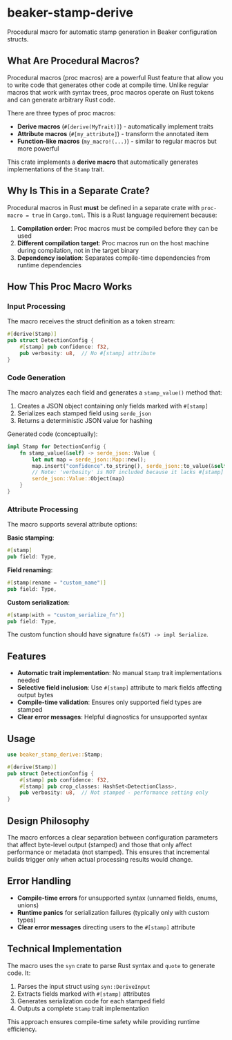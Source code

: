 # beaker-stamp-derive

Procedural macro for automatic stamp generation in Beaker configuration structs.

## What Are Procedural Macros?

Procedural macros (proc macros) are a powerful Rust feature that allow you to write code that generates other code at compile time. Unlike regular macros that work with syntax trees, proc macros operate on Rust tokens and can generate arbitrary Rust code.

There are three types of proc macros:
- **Derive macros** (`#[derive(MyTrait)]`) - automatically implement traits
- **Attribute macros** (`#[my_attribute]`) - transform the annotated item
- **Function-like macros** (`my_macro!(...)`) - similar to regular macros but more powerful

This crate implements a **derive macro** that automatically generates implementations of the `Stamp` trait.

## Why Is This in a Separate Crate?

Procedural macros in Rust **must** be defined in a separate crate with `proc-macro = true` in `Cargo.toml`. This is a Rust language requirement because:

1. **Compilation order**: Proc macros must be compiled before they can be used
2. **Different compilation target**: Proc macros run on the host machine during compilation, not in the target binary
3. **Dependency isolation**: Separates compile-time dependencies from runtime dependencies

## How This Proc Macro Works

### Input Processing
The macro receives the struct definition as a token stream:
```rust
#[derive(Stamp)]
pub struct DetectionConfig {
    #[stamp] pub confidence: f32,
    pub verbosity: u8,  // No #[stamp] attribute
}
```

### Code Generation
The macro analyzes each field and generates a `stamp_value()` method that:
1. Creates a JSON object containing only fields marked with `#[stamp]`
2. Serializes each stamped field using `serde_json`
3. Returns a deterministic JSON value for hashing

Generated code (conceptually):
```rust
impl Stamp for DetectionConfig {
    fn stamp_value(&self) -> serde_json::Value {
        let mut map = serde_json::Map::new();
        map.insert("confidence".to_string(), serde_json::to_value(&self.confidence).unwrap());
        // Note: 'verbosity' is NOT included because it lacks #[stamp]
        serde_json::Value::Object(map)
    }
}
```

### Attribute Processing
The macro supports several attribute options:

**Basic stamping**:
```rust
#[stamp]
pub field: Type,
```

**Field renaming**:
```rust
#[stamp(rename = "custom_name")]
pub field: Type,
```

**Custom serialization**:
```rust
#[stamp(with = "custom_serialize_fn")]
pub field: Type,
```

The custom function should have signature `fn(&T) -> impl Serialize`.

## Features

- **Automatic trait implementation**: No manual `Stamp` trait implementations needed
- **Selective field inclusion**: Use `#[stamp]` attribute to mark fields affecting output bytes
- **Compile-time validation**: Ensures only supported field types are stamped
- **Clear error messages**: Helpful diagnostics for unsupported syntax

## Usage

```rust
use beaker_stamp_derive::Stamp;

#[derive(Stamp)]
pub struct DetectionConfig {
    #[stamp] pub confidence: f32,
    #[stamp] pub crop_classes: HashSet<DetectionClass>,
    pub verbosity: u8,  // Not stamped - performance setting only
}
```

## Design Philosophy

The macro enforces a clear separation between configuration parameters that affect byte-level output (stamped) and those that only affect performance or metadata (not stamped). This ensures that incremental builds trigger only when actual processing results would change.

## Error Handling

- **Compile-time errors** for unsupported syntax (unnamed fields, enums, unions)
- **Runtime panics** for serialization failures (typically only with custom types)
- **Clear error messages** directing users to the `#[stamp]` attribute

## Technical Implementation

The macro uses the `syn` crate to parse Rust syntax and `quote` to generate code. It:

1. Parses the input struct using `syn::DeriveInput`
2. Extracts fields marked with `#[stamp]` attributes
3. Generates serialization code for each stamped field
4. Outputs a complete `Stamp` trait implementation

This approach ensures compile-time safety while providing runtime efficiency.
